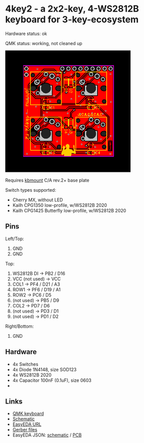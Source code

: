 # 4key2 - a 2x2-key, 4-WS2812B keyboard for 3-key-ecosystem

Hardware status: ok

QMK status: working, not cleaned up

![](board.png)

Requires [kbmount](../../kbmount/) C/A rev.2+ base plate

Switch types supported:

* Cherry MX, without LED
* Kailh CPG1350 low-profile, w/WS2812B 2020
* Kailh CPG1425 Butterfly low-profile, w/WS2812B 2020

## Pins

Left/Top: 

1. GND
2. GND

Top:

1. WS2812B DI -> PB2 / D16
2. VCC (not used) -> VCC
3. COL1 -> PF4 / D21 / A3
4. ROW1 -> PF6 / D19 / A1
5. ROW2 -> PC6 / D5
6. (not used) -> PB5 / D9
7. COL2 -> PD7 / D6
8. (not used) -> PD3 / D1
9. (not used) -> PD1 / D2

Right/Bottom:

1. GND

## Hardware

* 4x Switches
* 4x Diode 1N4148, size SOD123
* 4x WS2812B 2020
* 4x Capacitor 100nF (0.1uF), size 0603
* 
## Links

* [QMK keyboard](https://github.com/softplus/3keyecosystem-qmk/tree/main/4key2)
* [Schematic](schematic.pdf)
* [EasyEDA URL](https://easyeda.com/editor#id=9d75b292088f4e02ada83b2bd71683f4)
* [Gerber files](gerber.zip)
* EasyEDA JSON: [schematic](easyeda-schematic.json)
  / [PCB](easyeda-pcb.json)
